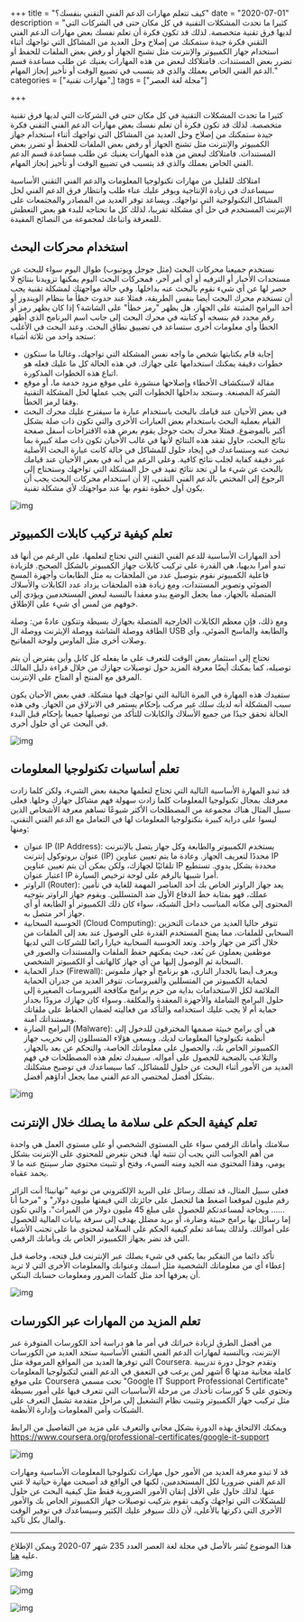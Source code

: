 +++
title = "كيف تتعلم مهارات الدعم الفني التقني بنفسك؟"
date = "2020-07-01"
description = "كثيرا ما تحدث المشكلات التقنية في كل مكان حتى في الشركات التي لديها فرق تقنية متخصصة. لذلك قد تكون فكرة أن تعلم نفسك بعض مهارات الدعم الفني التقني فكرة جيدة ستمكنك من إصلاح وحل العديد من المشاكل التي تواجهك أثناء استخدام جهاز الكمبيوتر والإنترنت مثل تشنج الجهاز أو رفض بعض الملفات للحفظ أو تضرر بعض المستندات. فامتلاكك لبعض من هذه المهارات يغنيك عن طلب مساعدة قسم الدعم الفني الخاص بعملك والذي قد يتسبب في تضييع الوقت أو تأخير إنجاز المهام."
categories = ["مهارات تقنية",]
tags = ["مجلة لغة العصر"]

+++

كثيرا ما تحدث المشكلات التقنية في كل مكان حتى في الشركات التي لديها فرق تقنية متخصصة. لذلك قد تكون فكرة أن تعلم نفسك بعض مهارات الدعم الفني التقني فكرة جيدة ستمكنك من إصلاح وحل العديد من المشاكل التي تواجهك أثناء استخدام جهاز الكمبيوتر والإنترنت مثل تشنج الجهاز أو رفض بعض الملفات للحفظ أو تضرر بعض المستندات. فامتلاكك لبعض من هذه المهارات يغنيك عن طلب مساعدة قسم الدعم الفني الخاص بعملك والذي قد يتسبب في تضييع الوقت أو تأخير إنجاز المهام.

امتلاكك للقليل من مهارات تكنولوجيا المعلومات والدعم الفني التقني الأساسية سيساعدك في زيادة الإنتاجية ويوفر عليك عناء طلب وانتظار فرق الدعم الفني لحل المشاكل التكنولوجية التي تواجهك. ويساعد توفر العديد من المصادر والمجتمعات على الإنترنت المستخدم في حل أي مشكلة تقريبا، لذلك كل ما تحتاجه للبدء هو بعض التعطش للمعرفة واتباعك لمجموعة من النصائح المفيدة.

## استخدام محركات البحث

نستخدم جميعنا محركات البحث (مثل جوجل ويوتيوب) طوال اليوم سواء للبحث عن مستجدات الأخبار أو الترفيه أو أي أمر آخر، فمحركات البحث اليوم يمكنها تزويدنا بنتائج لا حصر لها عن أي شيء نقوم بالبحث عنه بداخلها. وفي حالة مواجهتك لمشكلة تقنية يجب أن تستخدم محرك البحث أيضا بنفس الطريقة، فمثلا عند حدوث خطأ ما بنظام الويندوز أو أحد البرامج المثبتة على الجهاز، هل يظهر "رمز خطأ" على الشاشة؟ إذا كان يظهر رمز أو رقم محدد قم بنسخه أو كتابته في محرك البحث إلى جانب اسم البرنامج الذي أظهر الخطأ وأي معلومات أخرى ستساعد في تضييق نطاق البحث. وعند البحث في الأغلب ستجد واحد من ثلاثة أشياء:

-   إجابة قام بكتابتها شخص ما واجه نفس المشكلة التي تواجهك، وغالبا ما ستكون خطوات دقيقة يمكنك استخدامها على جهازك. في هذه الحالة كل ما عليك فعله هو اتباع هذه الخطوات المذكورة.
-   مقالة لاستكشاف الأخطاء وإصلاحها منشورة على موقع مزود خدمة ما، أو موقع الشركة المصنعة. وستجد بداخلها الخطوات التي يجب عملها لحل المشكلة التقنية وفقا لرمز الخطأ.
-   في بعض الأحيان عند قيامك بالبحث باستخدام عبارة ما سيقترح عليك محرك البحث القيام بعملية البحث باستخدام بعض العبارات الأخرى والتي تكون ذات صلة بشكل أكبر بالموضوع. فمثلا محرك بحث جوجل يقوم بعرض هذه الاقتراحات أسفل صفحة نتائج البحث، حاول تفقد هذه النتائج لأنها في غالب الأحيان تكون ذات صلة كبيرة بما تبحث عنه وستساعدك في إيجاد حلول للمشاكل في حالة كانت عبارة البحث الأصلية غير دقيقة كفاية لجلب نتائج كافية.
    وعلى الرغم من أنه في بعض الأحيان عند قيامك بالبحث عن شيء ما لن تجد نتائج تفيد في حل المشكلة التي تواجهك وستحتاج إلى الرجوع إلى المختص بالدعم الفني التقني، إلا أن استخدام محركات البحث يجب أن يكون أول خطوة تقوم بها عند مواجهتك لأي مشكلة تقنية.

![img](images/search.png)

## تعلم كيفية تركيب كابلات الكمبيوتر

أحد المهارات الأساسية للدعم الفني التقني التي تحتاج لتعلمها، على الرغم من أنها قد تبدو أمرا بديهيا، هي القدرة على تركيب كابلات جهاز الكمبيوتر بالشكل الصحيح. فلزيادة فاعلية الكمبيوتر نقوم بتوصيل عدد من الملحقات به مثل الطابعات وأجهزة المسح الضوئي وتصوير المستندات، ومع زيادة هذه الملحقات يزداد عدد الكابلات والأسلاك المتصلة بالجهاز، مما يجعل الوضع يبدو معقدا بالنسبة لبعض المستخدمين ويؤدي إلى خوفهم من لمس أي شيء على الإطلاق.

ومع ذلك، فإن معظم الكابلات الخارجية المتصلة بجهازك بسيطة وتتكون عادةً من: وصلة الطاقة ووصلة الشاشة ووصلة الإيثرنت ووصلة ال USB والطابعة والماسح الضوئي، وأي وصلات أخرى مثل الماوس ولوحة المفاتيح.

تحتاج إلى استثمار بعض الوقت للتعرف على ما يفعله كل كابل وأين يفترض أن يتم توصيله، كما يمكنك أيضًا معرفة المزيد حول توصيلات جهازك من خلال قراءة دليل المالك المرفق مع المنتج أو المتاح على الإنترنت.

ستفيدك هذه المهارة في المرة التالية التي تواجهك فيها مشكلة. ففي بعض الأحيان يكون سبب المشكلة أنه لديك سلك غير مركب بإحكام يستمر في الانزلاق من الجهاز. وفي هذه الحالة تحقق جيدًا من جميع الأسلاك والكابلات للتأكد من توصيلها جميعا بإحكام قبل البدء في البحث عن أي حلول أخرى.

![img](images/cables.jpg)

## تعلم أساسيات تكنولوجيا المعلومات

قد تبدو المهارة الأساسية التالية التي تحتاج لتعلمها مخيفة بعض الشيء، ولكن كلما زادت معرفتك بمجال تكنولوجيا المعلومات كلما زادت سهولة فهم مشاكل جهازك وحلها. فعلى سبيل المثال هناك مجموعة من المصطلحات الأكثر شيوعًا تساهم معرفة الأشخاص الذين ليسوا على دراية كبيرة بتكنولوجيا المعلومات لها في التعامل مع الدعم الفني التقني، ومنها:

-   عنوان IP (IP Address): يستخدم الكمبيوتر والطابعة وكل جهاز يتصل بالإنترنت عنوان بروتوكول إنترنت (IP) محددًا لتعريف الجهاز. وعادة ما يتم تعيين عناوين IP تلقائيًا لجهازك، ولكن يمكن أن يتم تعيين عناوين IP محددة بشكل يدوي. تستطيع اعتبار عنوان IP أمرا شبيها بالرقم على لوحة ترخيص السيارة.
-   الراوتر (Router): يعد جهاز الراوتر الخاص بك أحد العناصر المهمة للغاية في تأمين عملك، فهو بمثابة خط الدفاع الأول ضد المتسللين. ويقوم جهاز الراوتر بتوجيه المحتوى إلى مكانه المناسب داخل الشبكة، سواء كان ذلك الكمبيوتر أو الطابعة أو أي جهاز آخر متصل به.
-   الحوسبة السحابية (Cloud Computing): تتوفر حاليا العديد من خدمات التخزين السحابى للملفات، مما يمنح المستخدم القدرة على الوصول عند بعد إلى الملفات من خلال أكثر من جهاز واحد. وتعد الحوسبة السحابية خيارا رائعا للشركات التي لديها موظفين يعملون عن بُعد، حيث يمكنهم حفظ الملفات والمستندات والصور في السحابة ثم الوصول إليها من أي جهاز كالهاتف أو الكمبيوتر الشخصي.
-   جدار الحماية (Firewall): ويعرف أيضا بالجدار الناري، هو برنامج أو جهاز ملموس لحماية الكمبيوتر من المتسللين والفيروسات. تتوفر العديد من جدران الحماية الملائمة لكل الاستخدامات بداية من حزم برامج مكافحة الفيروسات الصغيرة إلى حلول البرامج الشاملة والأجهزة المعقدة والمكلفة. وسواء كان جهازك مزودًا بجدار حماية أم لا يجب عليك استخدامه والتأكد من فعاليته لضمان الحفاظ على ملفاتك ومستنداتك آمنة.
-   البرامج الضارة (Malware): هي أي برامج خبيثة صممها المخترقون للدخول إلى أنظمة تكنولوجيا المعلومات لديك. ويسعى هؤلاء المتسللون إلى تخريب جهاز الكمبيوتر الخاص بك، والحصول على معلوماتك الخاصة، والتحكم عن بعد بالجهاز، والتلاعب بالضحية للحصول على أمواله.
    سيفيدك تعلم هذه المصطلحات في فهم العديد من الأمور أثناء البحث عن حلول للمشاكل، كما سيساعدك في توضيح مشكلتك بشكل أفضل لمختصي الدعم الفني مما يجعل أداؤهم أفضل.

![img](images/troubleshooting.png)

## تعلم كيفية الحكم على سلامة ما يصلك خلال الإنترنت

سلامتك وأمانك الرقمي سواء على المستوي الشخصي أو على مستوي العمل هي واحدة من أهم الجوانب التي يجب أن تنتبه لها. فنحن نتعرض للمحتوي على الإنترنت بشكل يومي، وهذا المحتوي منه الجيد ومنه السيء، وفتح أو تثبيت محتوي ضار سينتج عنه ما لا يحمد عقباه.

فعلى سبيل المثال، قد تصلك رسائل على البريد الإلكتروني من نوعية "تهانينا! أنت الزائر رقم مليون لموقعنا اضغط هنا لتحصل على جائزتك التي قيمتها مليون دولار" و "مرحبا أنا ...... وبحاجة لمساعدتكم للحصول على مبلغ 45 مليون دولار من الميراث"، والتي تكون إما رسائل بها برامج خبيثة وضارة، أو بريد مضلل يهدف إلى سرقة بيانات المالية للحصول على أموالك. ولذلك يساعد تعلم كيفية الحكم على السلامة لمحتوي ما على تجنب الأشياء التي قد تضر بجهاز الكمبيوتر الخاص بك وبأمانك الرقمي.

تأكد دائما من التفكير بما يكفي في شيء يصلك عبر الإنترنت قبل فتحه، وخاصة قبل إعطاء أي من معلوماتك الشخصية مثل اسمك وعنوانك والمعلومات الأخرى التي لا تريد أن يعرفها أحد مثل كلمات المرور ومعلومات حسابك البنكي.

![img](images/hack.jpg)

## تعلم المزيد من المهارات عبر الكورسات

من أفضل الطرق لزيادة خبراتك في أمر ما هو دراسة أحد الكورسات المتوفرة عبر الإنترنت، وبالنسبة لمهارات الدعم الفني التقني الأساسية ستجد العديد من الكورسات التي توفرها العديد من المواقع المرموقة مثل Coursera. وتقدم جوجل دورة تدريبية كاملة مجانية مدتها 6 أشهر لمن يرغب في التعمق في الدعم الفني لتكنولوجيا المعلومات على موقع Coursera تحت مسمي "Google IT Support Professional Certificate" وتحتوي على 5 كورسات تأخذك من مرحلة الأساسيات التي تتعرف فيها على أمور بسيطة مثل تركيب جهاز الكمبيوتر وتثبيت نظام التشغيل إلى مراحل متقدمة تشمل التعرف على الشبكات وأمن المعلومات وإدارة الأنظمة.

ويمكنك الالتحاق بهذه الدورة بشكل مجاني والتعرف على مزيد من التفاصيل من الرابط https://www.coursera.org/professional-certificates/google-it-support

![img](images/google.png)

قد لا تبدو معرفة العديد من الأمور حول مهارات تكنولوجيا المعلومات الأساسية ومهارات الدعم الفني ضروريا لكل المستخدمين، لكنها في الواقع قد أصبحت مهارة حياتية لا غني عنها. لذلك حاول على الأقل إتقان الأمور الضرورية فقط مثل كيفية البحث عن حلول للمشكلات التي تواجهك وكيف تقوم بتركيب توصيلات جهاز الكمبيوتر الخاص بك والأمور الأخرى التي ذكرتها بالأعلى، لأن ذلك سيوفر عليك الكثير وسيساعدك في توفير الوقت والمال بكل تأكيد.

---

هذا الموضوع نُشر باﻷصل في مجلة لغة العصر العدد 235 شهر 07-2020 ويمكن الإطلاع عليه [هنا](https://drive.google.com/file/d/16KcS-qSXQMvVSwarjQl5o23ZvdHirPn2/view?usp=sharing).

![img](images/235-2.png)

![img](images/235-3.png)

![img](images/235-4.png)
